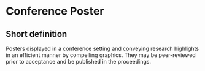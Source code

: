 # Conference Poster
## Short definition
Posters displayed in a conference setting and conveying research highlights in an efficient manner by compelling graphics. They may be peer-reviewed prior to acceptance and be published in the proceedings.
